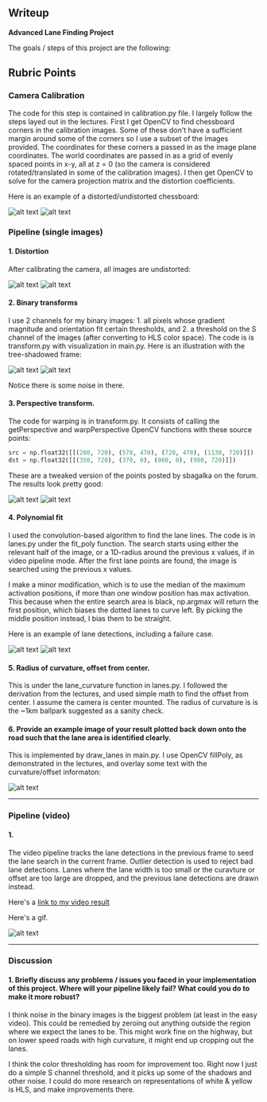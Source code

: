 ## Writeup

**Advanced Lane Finding Project**

The goals / steps of this project are the following:

[//]: # (Image References)

[chess1]: ./camera_cal/test_image.jpg "Distorted"
[chess2]: ./output_images/chessboard.jpg "Undistorted"
[dist]:   ./test_images/test6.jpg "Distorted"
[undist]: ./output_images/undistored6.jpg "Undistorted"
[dstacked]: ./output_images/dstacked2.jpg "Stacked (green is gradient, red is S channel)"
[binary]: ./output_images/binary4.jpg "Binary"

[driverview]: ./output_images/binary6.jpg "Driver's perspective"
[birdview]: ./output_images/warped6.jpg "Bird's eye view"

[lanesgood]: ./output_images/lanes0.jpg "Good lane detection"
[lanesbad]: ./output_images/lanes3.jpg "Failure due to noise"

[final]: ./output_images/final4.jpg "Lane surface drawing"
[video]: ./output_images/video.gif "Lane detection"

## Rubric Points

### Camera Calibration

The code for this step is contained in calibration.py file. I largely follow the steps layed out in the lectures. First I get OpenCV to find chessboard corners in the calibration images. Some of these don't have a sufficient margin around some of the corners so I use a subset of the images provided. The coordinates for these corners a passed in as the image plane coordinates. The world coordinates are passed in as a grid of evenly spaced points in x-y, all at z = 0 (so the camera is considered rotated/translated in some of the calibration images). I then get OpenCV to solve for the camera projection matrix and the distortion coefficients.

Here is an example of a distorted/undistorted chessboard:

![alt text][chess1] ![alt text][chess2]

### Pipeline (single images)

#### 1. Distortion

After calibrating the camera, all images are undistorted:

![alt text][dist] ![alt text][undist]

#### 2. Binary transforms

I use 2 channels for my binary images: 1. all pixels whose gradient magnitude and orientation fit certain thresholds, and 2. a threshold on the S channel of the images (after converting to HLS color space). The code is is transform.py with visualization in main.py. Here is an illustration with the tree-shadowed frame:

![alt text][dstacked] ![alt text][binary]

Notice there is some noise in there.

#### 3. Perspective transform.

The code for warping is in transform.py. It consists of calling the getPerspective and warpPerspective OpenCV functions with these source points:

```python
src = np.float32([[(200, 720), (570, 470), (720, 470), (1130, 720)]])
dst = np.float32([[(350, 720), (370, 0), (960, 0), (980, 720)]])
```

These are a tweaked version of the points posted by sbagalka on the forum. The results look pretty good:

![alt text][driverview] ![alt text][birdview]

#### 4. Polynomial fit

I used the convolution-based algorithm to find the lane lines. The code is in lanes.py under the fit_poly function. The search starts using either the relevant half of the image, or a 1D-radius around the previous x values, if in video pipeline mode. After the first lane points are found, the image is searched using the previous x values.

I make a minor modification, which is to use the median of the maximum activation positions, if more than one window position has max activation. This because when the entire search area is black, np.argmax will return the first position, which biases the dotted lanes to curve left. By picking the middle position instead, I bias them to be straight.

Here is an example of lane detections, including a failure case.

![alt text][driverview] ![alt text][birdview]

#### 5. Radius of curvature, offset from center.

This is under the lane_curvature function in lanes.py. I followed the derivation from the lectures, and used simple math to find the offset from center. I assume the camera is center mounted. The radius of curvature is is the ~1km ballpark suggested as a sanity check.

#### 6. Provide an example image of your result plotted back down onto the road such that the lane area is identified clearly.

This is implemented by draw_lanes in main.py. I use OpenCV fillPoly, as demonstrated in the lectures, and overlay some text with the curvature/offset informaton:

![alt text][final]

---

### Pipeline (video)

#### 1.

The video pipeline tracks the lane detections in the previous frame to seed the lane search in the current frame. Outlier detection is used to reject bad lane detections. Lanes where the lane width is too small or the curavture or offset are too large are dropped, and the previous lane detections are drawn instead.

Here's a [link to my video result](./output_video.mp4)

Here's a gif.

![alt text][video]

---

### Discussion

#### 1. Briefly discuss any problems / issues you faced in your implementation of this project.  Where will your pipeline likely fail?  What could you do to make it more robust?

I think noise in the binary images is the biggest problem (at least in the easy video). This could be remedied by zeroing out anything outside the region where we expect the lanes to be. This might work fine on the highway, but on lower speed roads with high curvature, it might end up cropping out the lanes.

I think the color thresholding has room for improvement too. Right now I just do a simple S channel threshold, and it picks up some of the shadows and other noise. I could do more research on representations of white & yellow is HLS, and make improvements there.
